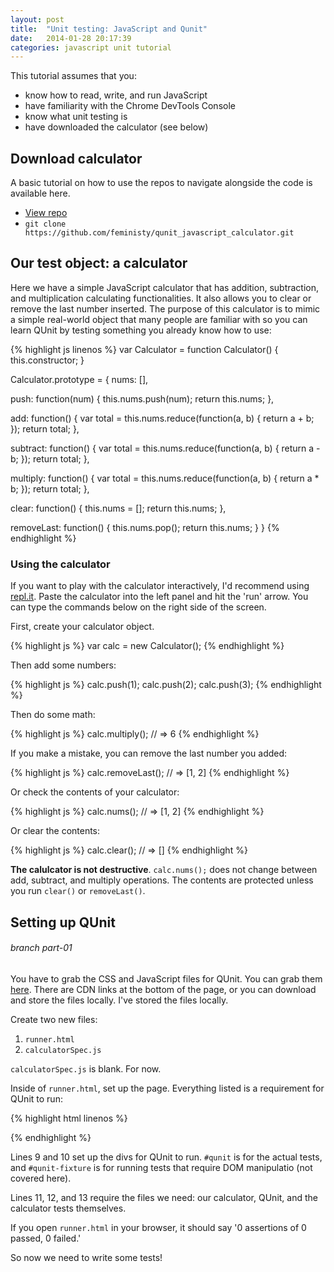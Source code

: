 ```yaml
---
layout: post
title:  "Unit testing: JavaScript and Qunit"
date:   2014-01-28 20:17:39
categories: javascript unit tutorial
---
```


This tutorial assumes that you:

* know how to read, write, and run JavaScript
* have familiarity with the Chrome DevTools Console
* know what unit testing is
* have downloaded the calculator (see below)

## Download calculator

A basic tutorial on how to use the repos to navigate alongside the code is available here.

* [View repo](https://github.com/feministy/qunit_javascript_calculator)
* `git clone https://github.com/feministy/qunit_javascript_calculator.git`

## Our test object: a calculator

Here we have a simple JavaScript calculator that has addition, subtraction, and multiplication calculating functionalities. It also allows you to clear or remove the last number inserted. The purpose of this calculator is to mimic a simple real-world object that many people are familiar with so you can learn QUnit by testing something you already know how to use:

{% highlight js linenos %}
var Calculator = function Calculator() {
  this.constructor;
}

Calculator.prototype = {
  nums: [],

  push: function(num) {
    this.nums.push(num);
    return this.nums;
  },

  add: function() {
    var total = this.nums.reduce(function(a, b) {
      return a + b;
    });
    return total;
  },

  subtract: function() {
    var total = this.nums.reduce(function(a, b) {
      return a - b;
    });
    return total;
  },

  multiply: function() {
    var total = this.nums.reduce(function(a, b) {
      return a * b;
    });
    return total;
  },

  clear: function() {
    this.nums = [];
    return this.nums;
  },

  removeLast: function() {
    this.nums.pop();
    return this.nums;
  }
}
{% endhighlight %}

### Using the calculator

If you want to play with the calculator interactively, I'd recommend using [repl.it](http://repl.it/languages/JavaScript). Paste the calculator into the left panel and hit the 'run' arrow. You can type the commands below on the right side of the  screen.

First, create your calculator object.

{% highlight js %}
var calc = new Calculator();
{% endhighlight %}

Then add some numbers:

{% highlight js %}
calc.push(1);
calc.push(2);
calc.push(3);
{% endhighlight %}

Then do some math:

{% highlight js %}
calc.multiply();
// => 6
{% endhighlight %}

If you make a mistake, you can remove the last number you added:

{% highlight js %}
calc.removeLast();
// => [1, 2]
{% endhighlight %}

Or check the contents of your calculator:

{% highlight js %}
calc.nums();
// => [1, 2]
{% endhighlight %}

Or clear the contents:

{% highlight js %}
calc.clear();
// => []
{% endhighlight %}

**The calulcator is not destructive**. `calc.nums();` does not change between add, subtract, and multiply operations. The contents are protected unless you run `clear()` or `removeLast()`.

## Setting up QUnit

###### branch part-01

You have to grab the CSS and JavaScript files for QUnit. You can grab them [here](https://qunitjs.com/). There are CDN links at the bottom of the page, or you can download and store the files locally. I've stored the files locally.

Create two new files:

1. `runner.html`
2. `calculatorSpec.js`

`calculatorSpec.js` is blank. For now.

Inside of `runner.html`, set up the page. Everything listed is a requirement for QUnit to run:

{% highlight html linenos %}
<!DOCTYPE html>
<html>
<head>
  <meta charset="utf-8">
  <title>QUnit Example</title>
  <link rel="stylesheet" href="qunit-1.13.0.css">
</head>
<body>
  <div id="qunit"></div>
  <div id="qunit-fixture"></div>
  <script src="calculator.js"></script>
  <script src="qunit-1.13.0.js"></script>
  <script src="calculatorSpec.js"></script>
</body>
</html>
{% endhighlight %}

Lines 9 and 10 set up the divs for QUnit to run. `#qunit` is for the actual tests, and `#qunit-fixture` is for running tests that require DOM manipulatio (not covered here).

Lines 11, 12, and 13 require the files we need: our calculator, QUnit, and the calculator tests themselves.

If you open `runner.html` in your browser, it should say '0 assertions of 0 passed, 0 failed.'

So now we need to write some tests!